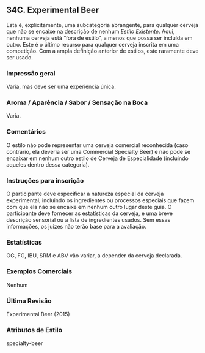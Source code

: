 ## 34C. Experimental Beer

Esta é, explicitamente, uma subcategoria abrangente, para qualquer cerveja que não se encaixe na descrição de nenhum *Estilo Existente*. Aqui, nenhuma cerveja está “fora de estilo”, a menos que possa ser incluída em outro. Este é o último recurso para qualquer cerveja inscrita em uma competição. Com a ampla definição anterior de estilos, este raramente deve ser usado.

### Impressão geral

Varia, mas deve ser uma experiência única.

### Aroma / Aparência / Sabor / Sensação na Boca

Varia.

### Comentários

O estilo não pode representar uma cerveja comercial reconhecida (caso contrário, ela deveria ser uma Commercial Specialty Beer) e não pode se encaixar em nenhum outro estilo de Cerveja de Especialidade (incluindo aqueles dentro dessa categoria).

### Instruções para inscrição

O participante deve especificar a natureza especial da cerveja experimental, incluindo os ingredientes ou processos especiais que fazem com que ela não se encaixe em nenhum outro lugar deste guia. O participante deve fornecer as estatísticas da cerveja, e uma breve descrição sensorial ou a lista de ingredientes usados. Sem essas informações, os juízes não terão base para a avaliação.

### Estatísticas

OG, FG, IBU, SRM e ABV vão variar, a depender da cerveja declarada.

### Exemplos Comerciais

Nenhum

### Última Revisão

Experimental Beer (2015)

### Atributos de Estilo

specialty-beer

